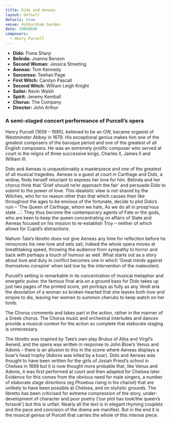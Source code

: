 ```yaml
---
title: Dido and Aeneas
layout: default
details: true
venue: Ashburnham Garden
date: 20060608
composers:
  - Henry Purcell
---
```

- **Dido:** Fiona Sharp
- **Belinda:** Joanna Benson
- **Second Woman:** Jessica Streeting
- **Aeneas:** Tom Kennedy
- **Sorceress:** Teehan Page
- **First Witch:** Carolyn Pascall
- **Second Witch:** William Leigh Knight
- **Sailor:** Kevin Walsh
- **Spirit:** Jeremy Kemball
- **Chorus:** The Company
- **Director:** John Arthur

### A semi-staged concert performance of Purcell’s opera

Henry Purcell (1659 – 1695), believed to be an OW, became organist of Westminster Abbey in 1679. His exceptional genius makes him one of the greatest composers of the baroque period and one of the greatest of all English composers.  He was an extremely prolific composer who served at court in the reigns of three successive kings, Charles II, James II and William III.

Dido and Aeneas is unquestionably a masterpiece and one of the greatest of all musical tragedies. Aeneas is a guest at court in Carthage and Dido, a widow, finds herself reluctant to express her love for him. Belinda and her chorus think that ‘Grief should ne’er approach the fair’ and persuade Dido to submit to the power of love.  This idealistic view is not shared by the Witches, who for no reason other than that which causes their like throughout the ages to be envious of the fortunate, decide to plot Dido’s ruin – ‘The Queen of Carthage, whom we hate, As we do all in prosp’rous state …’. They thus become the contemporary agents of Fate or the gods, who are keen to keep the queen concentrating on affairs of State and Aeneas focused on his mission to re-establish Troy – neither of which allows for Cupid’s distractions.

Nahum Tate’s libretto does not give Aeneas any time for reflection before he renounces his new love and sets sail; indeed the whole opera moves at breathtaking speed, throwing the audience from sympathy to horror and back with perhaps a touch of humour as well.  What starts out as a story about love and duty in conflict becomes one in which ‘Great minds against themselves conspire’ when laid low by the intervention of the malevolent.

Purcell’s setting is remarkable in its concentration of musical metaphor and energetic pulse: the famous final aria on a ground bass for Dido takes up just two pages of the printed score, yet portrays as fully as any Verdi aria the desolation of a woman so broken-hearted that she leaves both love and empire to die, leaving her women to summon cherubs to keep watch on her tomb.

The Chorus comments and takes part in the action, rather in the manner of a Greek chorus.  The Chorus music and orchestral interludes and dances provide a musical context for the action so complete that elaborate staging is unnecessary.

The libretto was inspired by Tate’s own play Brutus of Alba and Virgil’s Aeneid, and the opera was written in response to John Blow’s Venus and Adonis – there is an allusion to this in the scene where Aeneas displays a boar’s head trophy (Adonis was killed by a boar).  Dido and Aeneas was thought to have been written for the girls of Josiah Priest’s school in Chelsea in 1689 but it is now thought more probable that, like Venus and Adonis, it was first performed at court and then adapted for Chelsea later.  Evidence for this comes from the obvious need for male singers, a number of elaborate stage directions (eg Phoebus rising in his chariot) that are unlikely to have been possible at Chelsea, and on stylistic grounds. The libretto has been criticised for extreme compression of the story, under-development of character and poor poetry (‘our plot has took/the queen’s forsook’) but this is unfair. Nearly all the text is in elegant rhyming couplets and the pace and concision of the drama are manifest.  But in the end it is the musical genius of Purcell that carries the whole of this intense piece.